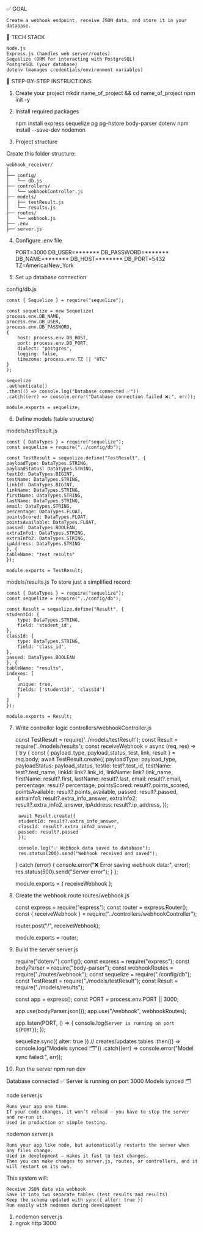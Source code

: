 ✅ GOAL

    Create a webhook endpoint, receive JSON data, and store it in your database.

🧱 TECH STACK

    Node.js
    Express.js (handles web server/routes)
    Sequelize (ORM for interacting with PostgreSQL)
    PostgreSQL (your database)
    dotenv (manages credentials/environment variables)

📌 STEP-BY-STEP INSTRUCTIONS

1. Create your project
    mkdir name_of_project && cd name_of_project
    npm init -y

2. Install required packages

    npm install express sequelize pg pg-hstore body-parser dotenv
    npm install --save-dev nodemon

3. Project structure

Create this folder structure:

    webhook_receiver/
    │
    ├── config/
    │   └── db.js
    ├── controllers/
    │   └── webhookController.js
    ├── models/
    │   ├── testResult.js
    │   └── results.js
    ├── routes/
    │   └── webhook.js
    ├── .env
    ├── server.js

4. Configure .env file

    PORT=3000
    DB_USER=*******
    DB_PASSWORD=*******
    DB_NAME=*******
    DB_HOST=*******
    DB_PORT=5432
    TZ=America/New_York

5. Set up database connection

config/db.js

    const { Sequelize } = require("sequelize");

    const sequelize = new Sequelize(
    process.env.DB_NAME,
    process.env.DB_USER,
    process.env.DB_PASSWORD,
    {
        host: process.env.DB_HOST,
        port: process.env.DB_PORT,
        dialect: "postgres",
        logging: false,
        timezone: process.env.TZ || "UTC"
    }
    );

    sequelize
    .authenticate()
    .then(() => console.log("Database connected ✅"))
    .catch((err) => console.error("Database connection failed ❌:", err));

    module.exports = sequelize;

6. Define models (table structure)

models/testResult.js

    const { DataTypes } = require("sequelize");
    const sequelize = require("../config/db");

    const TestResult = sequelize.define("TestResult", {
    payloadType: DataTypes.STRING,
    payloadStatus: DataTypes.STRING,
    testId: DataTypes.BIGINT,
    testName: DataTypes.STRING,
    linkId: DataTypes.BIGINT,
    linkName: DataTypes.STRING,
    firstName: DataTypes.STRING,
    lastName: DataTypes.STRING,
    email: DataTypes.STRING,
    percentage: DataTypes.FLOAT,
    pointsScored: DataTypes.FLOAT,
    pointsAvailable: DataTypes.FLOAT,
    passed: DataTypes.BOOLEAN,
    extraInfo1: DataTypes.STRING,
    extraInfo2: DataTypes.STRING,
    ipAddress: DataTypes.STRING
    }, {
    tableName: "test_results"
    });

    module.exports = TestResult;

models/results.js
To store just a simplified record:

    const { DataTypes } = require("sequelize");
    const sequelize = require("../config/db");

    const Result = sequelize.define("Result", {
    studentId: {
        type: DataTypes.STRING,
        field: 'student_id',
    },
    classId: {
        type: DataTypes.STRING,
        field: 'class_id',
    },
    passed: DataTypes.BOOLEAN
    }, {
    tableName: "results",
    indexes: [
        {
        unique: true,
        fields: ['studentId', 'classId']
        }
    ]
    });

    module.exports = Result;

7. Write controller logic
controllers/webhookController.js

    const TestResult = require('../models/testResult');
    const Result = require('../models/results');
    const receiveWebhook = async (req, res) => {
    try {
        const { payload_type, payload_status, test, link, result } = req.body;
        await TestResult.create({
        payloadType: payload_type,
        payloadStatus: payload_status,
        testId: test?.test_id,
        testName: test?.test_name,
        linkId: link?.link_id,
        linkName: link?.link_name,
        firstName: result?.first,
        lastName: result?.last,
        email: result?.email,
        percentage: result?.percentage,
        pointsScored: result?.points_scored,
        pointsAvailable: result?.points_available,
        passed: result?.passed,
        extraInfo1: result?.extra_info_answer,
        extraInfo2: result?.extra_info2_answer,
        ipAddress: result?.ip_address,
        });

        await Result.create({
        studentId: result?.extra_info_answer,
        classId: result?.extra_info2_answer,
        passed: result?.passed
        });

        console.log("✅ Webhook data saved to database");
        res.status(200).send("Webhook received and saved");
    } catch (error) {
        console.error("❌ Error saving webhook data:", error);
        res.status(500).send("Server error");
    }
    };

    module.exports = { receiveWebhook };

8. Create the webhook route
routes/webhook.js

    const express = require("express");
    const router = express.Router();
    const { receiveWebhook } = require("../controllers/webhookController");

    router.post("/", receiveWebhook);

    module.exports = router;

9. Build the server
server.js

    require("dotenv").config();
    const express = require("express");
    const bodyParser = require("body-parser");
    const webhookRoutes = require("./routes/webhook");
    const sequelize = require("./config/db");
    const TestResult = require("./models/testResult");
    const Result = require("./models/results");

    const app = express();
    const PORT = process.env.PORT || 3000;

    app.use(bodyParser.json());
    app.use("/webhook", webhookRoutes);

    app.listen(PORT, () => {
    console.log(`Server is running on port ${PORT}`);
    });

    sequelize.sync({ alter: true })  // creates/updates tables
    .then(() => console.log("Models synced 🗂️"))
    .catch((err) => console.error("Model sync failed:", err));

10. Run the server
npm run dev 

Database connected ✅
Server is running on port 3000
Models synced 🗂️

node server.js

    Runs your app one time.
    If your code changes, it won’t reload — you have to stop the server and re-run it.
    Used in production or simple testing.

nodemon server.js

    Runs your app like node, but automatically restarts the server when any files change.
    Used in development — makes it fast to test changes.
    Then you can make changes to server.js, routes, or controllers, and it will restart on its own.

This system will:

    Receive JSON data via webhook
    Save it into two separate tables (test_results and results)
    Keep the schema updated with sync({ alter: true })
    Run easily with nodemon during development

1. nodemon server.js
2. ngrok http 3000